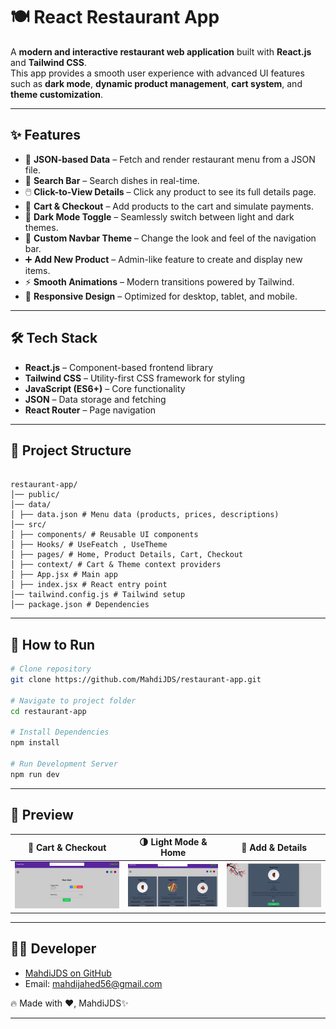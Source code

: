 # 🍽️ React Restaurant App  

A **modern and interactive restaurant web application** built with **React.js** and **Tailwind CSS**.  
This app provides a smooth user experience with advanced UI features such as **dark mode**, **dynamic product management**, **cart system**, and **theme customization**.  

---

## ✨ Features

- 📂 **JSON-based Data** – Fetch and render restaurant menu from a JSON file.  
- 🔎 **Search Bar** – Search dishes in real-time.  
- 🖱️ **Click-to-View Details** – Click any product to see its full details page.  
- 🛒 **Cart & Checkout** – Add products to the cart and simulate payments.  
- 🌙 **Dark Mode Toggle** – Seamlessly switch between light and dark themes.  
- 🎨 **Custom Navbar Theme** – Change the look and feel of the navigation bar.  
- ➕ **Add New Product** – Admin-like feature to create and display new items.  
- ⚡ **Smooth Animations** – Modern transitions powered by Tailwind.  
- 📱 **Responsive Design** – Optimized for desktop, tablet, and mobile.  

---

## 🛠️ Tech Stack

- **React.js** – Component-based frontend library  
- **Tailwind CSS** – Utility-first CSS framework for styling  
- **JavaScript (ES6+)** – Core functionality  
- **JSON** – Data storage and fetching  
- **React Router** – Page navigation  

---

## 📂 Project Structure

```

restaurant-app/
│── public/
│── data/
│ ├── data.json # Menu data (products, prices, descriptions)
│── src/
│ ├── components/ # Reusable UI components
│ ├── Hooks/ # UseFeatch , UseTheme
│ ├── pages/ # Home, Product Details, Cart, Checkout
│ ├── context/ # Cart & Theme context providers
│ ├── App.jsx # Main app
│ ├── index.jsx # React entry point
│── tailwind.config.js # Tailwind setup
│── package.json # Dependencies

```

---

## 🚀 How to Run

```bash
# Clone repository
git clone https://github.com/MahdiJDS/restaurant-app.git

# Navigate to project folder
cd restaurant-app

# Install Dependencies
npm install

# Run Development Server
npm run dev
```

---

## 📸 Preview

| 🛒 Cart & Checkout| 🌗 Light Mode & Home  |🔎 Add & Details |
|-----------|------------|------------|
| ![Checkout](./src/assets/img/Screenshot%202025-09-01%20145505.png) | ![Home](./src/assets/img/Screenshot%202025-09-01%20145552.png) | ![Details](./src/assets/img/Screenshot%202025-09-01%20145529.png) |

---


## 🧑‍💻 Developer

- [MahdiJDS on GitHub](https://github.com/MahdiJDS)  
- Email: mahdijahed56@gmail.com  

🔥 Made with ❤️, MahdiJDS✨

---
